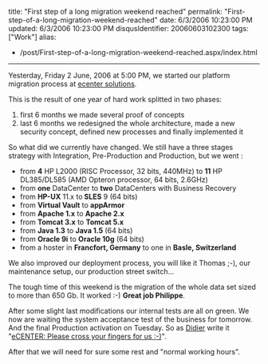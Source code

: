 title: "First step of a long migration weekend reached"
permalink: "First-step-of-a-long-migration-weekend-reached"
date: 6/3/2006 10:23:00 PM
updated: 6/3/2006 10:23:00 PM
disqusIdentifier: 20060603102300
tags: ["Work"]
alias:
 - /post/First-step-of-a-long-migration-weekend-reached.aspx/index.html
---
Yesterday, Friday 2 June, 2006 at 5:00 PM, we started our platform migration process at [ecenter solutions](http://www.ecenter-solutions.com/). 

This is the result of one year of hard work splitted in two phases:
<!-- more -->

<ol>
<li>first 6 months we made several proof of concepts</li>
<li>last 6 months we redesigned the whole architecture, made a new security concept, defined new processes and finally implemented it</li></ol>


So what did we currently have changed. We still have a three stages strategy with Integration, Pre-Production and Production, but we went :

<ul>
<li>from <strong>4</strong> HP L2000 (RISC Processor, 32 bits, 440MHz) to <strong>11</strong> HP DL385/DL585 (AMD Opteron processor, 64 bits, 2.6GHz)</li>
<li>from <strong>one</strong> DataCenter to <strong>two</strong> DataCenters with Business Recovery</li>
<li>from <strong>HP-UX</strong> 11.x to<strong> SLES</strong> 9 (64 bits)</li>
<li>from <strong>Virtual Vault</strong> to <strong>appArmor</strong></li>
<li>from <strong>Apache 1.x</strong> to <strong>Apache 2.x</strong></li>
<li>from <strong>Tomcat 3.x</strong> to <strong>Tomcat 5.x</strong></li>
<li>from <strong>Java 1.3</strong> to <strong>Java 1.5</strong> (64 bits)</li>
<li>from <strong>Oracle 9i</strong> to <strong>Oracle 10g</strong> (64 bits)</li>
<li>from a hoster in <strong>Francfort, Germany</strong> to one in <strong>Basle, Switzerland</strong></li></ul>


We also improved our deployment process, you will like it Thomas ;-), our maintenance setup, our production street switch...

The tough time of this weekend is the migration of the whole data set sized to more than 650 Gb. It worked :-) <strong>Great job Philippe</strong>.

After some slight last modifications our internal tests are all on green. We now are waiting the system acceptance test of the business for tomorrow. And the final Production activation on Tuesday. So as [Didier](http://www.didierbeck.com/) write it "[eCENTER: Please cross your fingers for us :-)](http://www.didierbeck.com/2006/06/ecenter-please-cross-your-fingers-for.php)".

After that we will need for sure some rest and "normal working hours".
